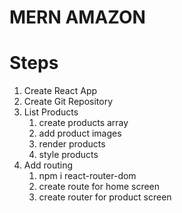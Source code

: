 # MERN AMAZON

# Steps

1. Create React App
2. Create Git Repository
3. List Products
    1. create products array
    2. add product images
    3. render products
    4. style products
4. Add routing
    1. npm i react-router-dom
    2. create route for home screen
    3. create router for product screen